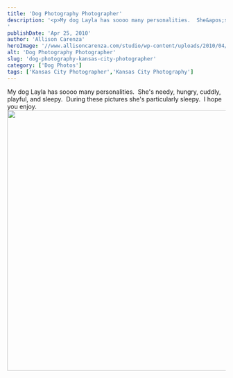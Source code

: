 ```yaml
---
title: 'Dog Photography Photographer'
description: '<p>My dog Layla has soooo many personalities.  She&apos;s needy, hungry, cuddly, playful, and sleepy.  During these pictures she&apos;s particularly sleepy. [&hellip;]</p>
'
publishDate: 'Apr 25, 2010'
author: 'Allison Carenza'
heroImage: '//www.allisoncarenza.com/studio/wp-content/uploads/2010/04/layla.jpg'
alt: 'Dog Photography Photographer'
slug: 'dog-photography-kansas-city-photographer'
category: ['Dog Photos']
tags: ['Kansas City Photographer','Kansas City Photography']
---
```


<p>My dog Layla has soooo many personalities.  She&apos;s needy, hungry, cuddly, playful, and sleepy.  During these pictures she&apos;s particularly sleepy.  I hope you enjoy.  <a rel="attachment wp-att-683" href="http://www.allisoncarenza.com/archives/682/layla"><img class="aligncenter size-full wp-image-683" title="layla" src="http://www.allisoncarenza.com/studio/wp-content/uploads/2010/04/layla.jpg" alt="" width="900" height="600" srcset="/media/layla.jpg 900w, /media/layla-300x200.jpg 300w, /media/layla-768x512.jpg 768w" sizes="(max-width: 900px) 100vw, 900px" /></a></p>
